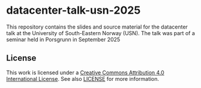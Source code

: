 # datacenter-talk-usn-2025
This repository contains the slides and source material for the datacenter talk at the University of South-Eastern Norway (USN). The talk was part of a seminar held in Porsgrunn in September 2025

## License

This work is licensed under a [Creative Commons Attribution 4.0 International License](http://creativecommons.org/licenses/by/4.0/). See also [LICENSE](LICENSE.txt) for more information.